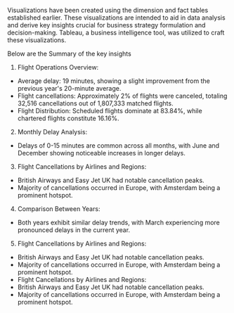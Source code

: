 Visualizations have been created using the dimension and fact tables established earlier. These visualizations are intended to aid in data analysis and derive key insights crucial for business strategy formulation and decision-making.
Tableau, a business intelligence tool, was utilized to craft these visualizations.

Below are the Summary of the key insights

1.	Flight Operations Overview:
   - Average delay: 19 minutes, showing a slight improvement from the previous year's 20-minute average.
   - Flight cancellations: Approximately 2% of flights were canceled, totaling 32,516 cancellations out of 1,807,333 matched flights.
   - Flight Distribution: Scheduled flights dominate at 83.84%, while chartered flights constitute 16.16%.
2.	Monthly Delay Analysis:
   - Delays of 0-15 minutes are common across all months, with June and December showing noticeable increases in longer delays.
3.	Flight Cancellations by Airlines and Regions:
   - British Airways and Easy Jet UK had notable cancellation peaks.
   - Majority of cancellations occurred in Europe, with Amsterdam being a prominent hotspot.
4.	Comparison Between Years:
   - Both years exhibit similar delay trends, with March experiencing more pronounced delays in the current year.
5.	Flight Cancellations by Airlines and Regions:
   - British Airways and Easy Jet UK had notable cancellation peaks.
   - Majority of cancellations occurred in Europe, with Amsterdam being a prominent hotspot.
   - Flight Cancellations by Airlines and Regions:
   - British Airways and Easy Jet UK had notable cancellation peaks.
   - Majority of cancellations occurred in Europe, with Amsterdam being a prominent hotspot.

